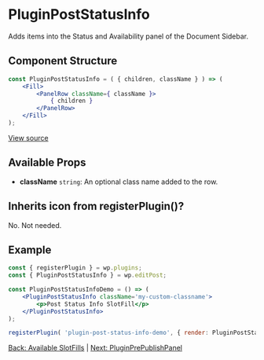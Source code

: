 # PluginPostStatusInfo
Adds items into the Status and Availability panel of the Document Sidebar.


## Component Structure ##
```jsx
const PluginPostStatusInfo = ( { children, className } ) => (
	<Fill>
		<PanelRow className={ className }>
			{ children }
		</PanelRow>
	</Fill>
);
```
[View source](https://github.com/WordPress/gutenberg/blob/trunk/packages/edit-post/src/components/sidebar/plugin-post-status-info/index.js)

## Available Props
* __className__ `string`: An optional class name added to the row.

 ## Inherits icon from registerPlugin()?
No. Not needed.

## Example
```jsx
const { registerPlugin } = wp.plugins;
const { PluginPostStatusInfo } = wp.editPost;

const PluginPostStatusInfoDemo = () => (
	<PluginPostStatusInfo className='my-custom-classname'>
		<p>Post Status Info SlotFill</p>
	</PluginPostStatusInfo>
);

registerPlugin( 'plugin-post-status-info-demo', { render: PluginPostStatusInfoDemo } );
```
[Back: Available SlotFills](./available-slot-fills.md) | [Next: PluginPrePublishPanel](./plugin-pre-publish-panel.md)
